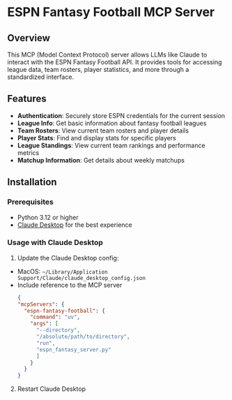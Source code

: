 # ESPN Fantasy Football MCP Server

## Overview

This MCP (Model Context Protocol) server allows LLMs like Claude to interact with the ESPN Fantasy Football API. It provides tools for accessing league data, team rosters, player statistics, and more through a standardized interface.

## Features

- **Authentication**: Securely store ESPN credentials for the current session
- **League Info**: Get basic information about fantasy football leagues
- **Team Rosters**: View current team rosters and player details
- **Player Stats**: Find and display stats for specific players
- **League Standings**: View current team rankings and performance metrics
- **Matchup Information**: Get details about weekly matchups

## Installation

### Prerequisites

- Python 3.12 or higher
- [Claude Desktop](https://claude.ai/download) for the best experience

### Usage with Claude Desktop

1. Update the Claude Desktop config:
- MacOS: `~/Library/Application Support/Claude/claude_desktop_config.json`
- Include reference to the MCP server
  ```json
  {
  "mcpServers": {
    "espn-fantasy-football": {
      "command": "uv",
      "args": [
        "--directory",
        "/absolute/path/to/directory",
        "run",
        "espn_fantasy_server.py"
        ]
      }
    } 
  }
2. Restart Claude Desktop
